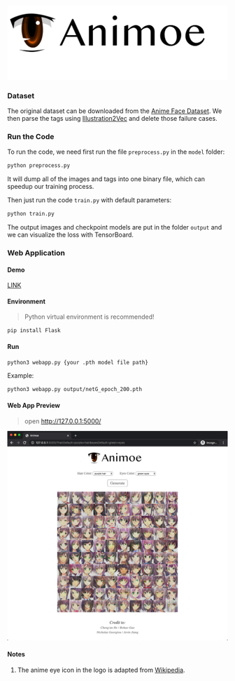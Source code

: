 <div align="center">
    <img width="700px" src="misc/Animoe.png">
</div>

### Dataset

The original dataset can be downloaded from the [Anime Face Dataset](https://github.com/SteinsFu/Anime_face_dataset/tree/master/data). We then parse the tags using [Illustration2Vec](https://github.com/rezoo/illustration2vec) and delete those failure cases.

### Run the Code

To run the code, we need first run the file `preprocess.py` in the `model` folder:

```bash
python preprocess.py
```

It will dump all of the images and tags into one binary file, which can speedup our training process.

Then just run the code `train.py` with default parameters:

```bash
python train.py
```

The output images and checkpoint models are put in the folder `output` and we can visualize the loss with TensorBoard.


### Web Application 

#### Demo
[LINK](https://drive.google.com/file/d/1NXwHeaoiNIMDaAmbylT8oezc6Px14P1F/view?usp=sharing)

#### Environment
> Python virtual environment is recommended!

```bash
pip install Flask
```

#### Run

```bash
python3 webapp.py {your .pth model file path}
```

Example:
```bash
python3 webapp.py output/netG_epoch_200.pth
```

#### Web App Preview
> open http://127.0.0.1:5000/

![webapp](misc/webapp.png)

#### Notes

1. The anime eye icon in the logo is adapted from [Wikipedia](https://en.wikipedia.org/wiki/File:Anime_eye.svg).


